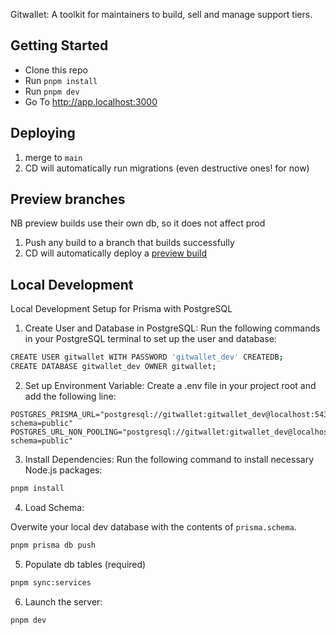 Gitwallet: A toolkit for maintainers to build, sell and manage support tiers. 

## Getting Started

- Clone this repo
- Run `pnpm install`
- Run `pnpm dev`
- Go To http://app.localhost:3000

## Deploying

1. merge to `main`
1. CD will automatically run migrations (even destructive ones! for now)

## Preview branches

NB preview builds use their own db, so it does not affect prod

1. Push any build to a branch that builds successfully
1. CD will automatically deploy a [preview build](https://vercel.com/lab0324/gitwallet-web/deployments?environment=preview)

## Local Development

Local Development Setup for Prisma with PostgreSQL

1. Create User and Database in PostgreSQL:
Run the following commands in your PostgreSQL terminal to set up the user and database:

```bash
CREATE USER gitwallet WITH PASSWORD 'gitwallet_dev' CREATEDB;
CREATE DATABASE gitwallet_dev OWNER gitwallet;
```

2. Set up Environment Variable:
Create a .env file in your project root and add the following line:

```env
POSTGRES_PRISMA_URL="postgresql://gitwallet:gitwallet_dev@localhost:5432/gitwallet_dev?schema=public"
POSTGRES_URL_NON_POOLING="postgresql://gitwallet:gitwallet_dev@localhost:5432/gitwallet_dev?schema=public"
```

3. Install Dependencies:
Run the following command to install necessary Node.js packages:

```bash
pnpm install
```

4. Load Schema:

Overwite your local dev database with the contents of `prisma.schema`.

```bash
pnpm prisma db push
```

5. Populate db tables (required)

```bash
pnpm sync:services
```

6. Launch the server:

```bash
pnpm dev
```
